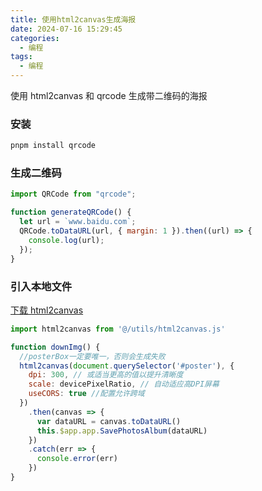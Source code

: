 ```yaml
---
title: 使用html2canvas生成海报
date: 2024-07-16 15:29:45
categories:
  - 编程
tags:
  - 编程
---
```


使用 html2canvas 和 qrcode 生成带二维码的海报

### 安装

```bash
pnpm install qrcode
```

### 生成二维码

```javascript
import QRCode from "qrcode";

function generateQRCode() {
  let url = `www.baidu.com`;
  QRCode.toDataURL(url, { margin: 1 }).then((url) => {
    console.log(url);
  });
}
```

### 引入本地文件
<a download href='../assets/html2canvas.js'>下载 html2canvas</a>
```javascript
import html2canvas from '@/utils/html2canvas.js'

function downImg() {
  //posterBox一定要唯一，否则会生成失败
  html2canvas(document.querySelector('#poster'), { 
    dpi: 300, // 或适当更高的值以提升清晰度
    scale: devicePixelRatio, // 自动适应高DPI屏幕
    useCORS: true //配置允许跨域
  })
    .then(canvas => {
      var dataURL = canvas.toDataURL()
      this.$app.app.SavePhotosAlbum(dataURL)
    })
    .catch(err => {
      console.error(err)
    })
}
```
